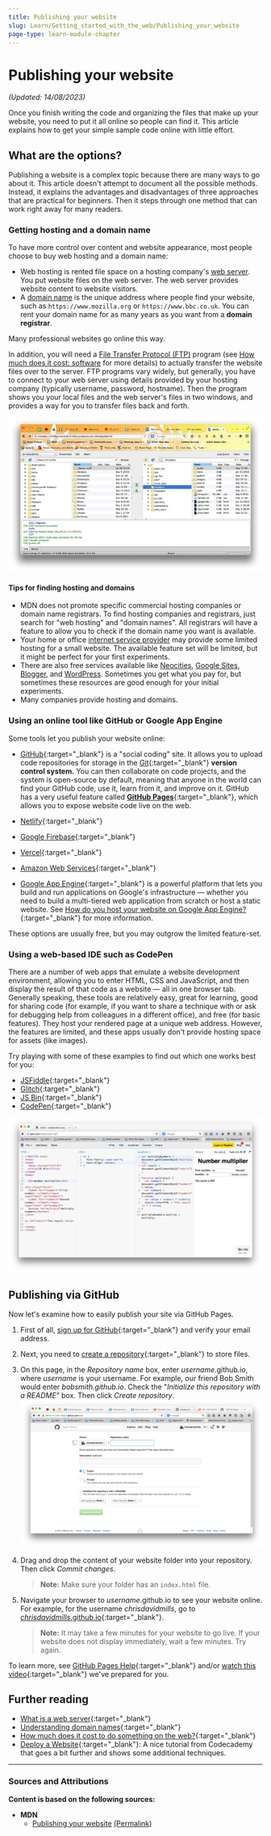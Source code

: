 ```yaml
---
title: Publishing your website
slug: Learn/Getting_started_with_the_web/Publishing_your_website
page-type: learn-module-chapter
---
```


# Publishing your website

_(Updated: 14/08/2023)_

Once you finish writing the code and organizing the files that make up your website, you need to put it all online so people can find it. This article explains how to get your simple sample code online with little effort.

## What are the options?

Publishing a website is a complex topic because there are many ways to go about it. This article doesn't attempt to document all the possible methods. Instead, it explains the advantages and disadvantages of three approaches that are practical for beginners. Then it steps through one method that can work right away for many readers.

### Getting hosting and a domain name

To have more control over content and website appearance, most people choose to buy web hosting and a domain name:

- Web hosting is rented file space on a hosting company's [web server](https://developer.mozilla.org/en-US/docs/Learn/Common_questions/Web_mechanics/What_is_a_web_server). You put website files on the web server. The web server provides website content to website visitors.
- A [domain name](https://developer.mozilla.org/en-US/docs/Learn/Common_questions/Web_mechanics/What_is_a_domain_name) is the unique address where people find your website, such as `https://www.mozilla.org` or `https://www.bbc.co.uk`. You can rent your domain name for as many years as you want from a **domain registrar**.

Many professional websites go online this way.

In addition, you will need a [File Transfer Protocol (FTP)](https://developer.mozilla.org/en-US/docs/Glossary/FTP) program (see [How much does it cost: software](https://developer.mozilla.org/en-US/docs/Learn/Common_questions/Tools_and_setup/How_much_does_it_cost#software) for more details) to actually transfer the website files over to the server. FTP programs vary widely, but generally, you have to connect to your web server using details provided by your hosting company (typically username, password, hostname). Then the program shows you your local files and the web server's files in two windows, and provides a way for you to transfer files back and forth.

![An FTP client showing all files and folders of a website and uploading them to a server](assets/ftp.jpg)

#### Tips for finding hosting and domains

- MDN does not promote specific commercial hosting companies or domain name registrars. To find hosting companies and registrars, just search for "web hosting" and "domain names". All registrars will have a feature to allow you to check if the domain name you want is available.
- Your home or office [internet service provider](https://developer.mozilla.org/en-US/docs/Glossary/ISP) may provide some limited hosting for a small website. The available feature set will be limited, but it might be perfect for your first experiments.
- There are also free services available like [Neocities](https://neocities.org/), [Google Sites](https://sites.google.com/), [Blogger](https://www.blogger.com), and [WordPress](https://wordpress.com/). Sometimes you get what you pay for, but sometimes these resources are good enough for your initial experiments.
- Many companies provide hosting and domains.

### Using an online tool like GitHub or Google App Engine

Some tools let you publish your website online:

- [GitHub](https://github.com/){:target="_blank"} is a "social coding" site. It allows you to upload code repositories for storage in the [Git](https://git-scm.com/){:target="_blank"} **version control system.** You can then collaborate on code projects, and the system is open-source by default, meaning that anyone in the world can find your GitHub code, use it, learn from it, and improve on it. GitHub has a very useful feature called [**GitHub Pages**](https://pages.github.com/){:target="_blank"}, which allows you to expose website code live on the web.

- [Netlify](https://www.netlify.com/){:target="_blank"}

- [Google Firebase](https://firebase.google.com/docs/hosting){:target="_blank"}

- [Vercel](https://vercel.com/){:target="_blank"}

- [Amazon Web Services](https://aws.amazon.com/getting-started/hands-on/host-static-website/){:target="_blank"}

- [Google App Engine](https://cloud.google.com/appengine/){:target="_blank"} is a powerful platform that lets you build and run applications on Google's infrastructure — whether you need to build a multi-tiered web application from scratch or host a static website. See [How do you host your website on Google App Engine?](https://developer.mozilla.org/en-US/docs/Learn/Common_questions/Tools_and_setup/How_do_you_host_your_website_on_Google_App_Engine){:target="_blank"} for more information.

These options are usually free, but you may outgrow the limited feature-set.

### Using a web-based IDE such as CodePen

There are a number of web apps that emulate a website development environment, allowing you to enter HTML, CSS and JavaScript, and then display the result of that code as a website — all in one browser tab. Generally speaking, these tools are relatively easy, great for learning, good for sharing code (for example, if you want to share a technique with or ask for debugging help from colleagues in a different office), and free (for basic features). They host your rendered page at a unique web address. However, the features are limited, and these apps usually don't provide hosting space for assets (like images).

Try playing with some of these examples to find out which one works best for you:

- [JSFiddle](https://jsfiddle.net/){:target="_blank"}
- [Glitch](https://glitch.com/){:target="_blank"}
- [JS Bin](https://jsbin.com/){:target="_blank"}
- [CodePen](https://codepen.io/){:target="_blank"}

![Screenshot of JS Bin web based IDE](assets/jsbin-screen.png)

## Publishing via GitHub

Now let's examine how to easily publish your site via GitHub Pages.

1. First of all, [sign up for GitHub](https://github.com/){:target="_blank"} and verify your email address.

2. Next, you need to [create a repository](https://github.com/new){:target="_blank"} to store files.

3. On this page, in the _Repository name_ box, enter _username_.github.io, where _username_ is your username. For example, our friend Bob Smith would enter _bobsmith.github.io_.
   Check the "_Initialize this repository with a README"_ box. Then click _Create repository_.![A sample of a GitHub repository page](assets/github-create-repo.png)

4. Drag and drop the content of your website folder into your repository. Then click _Commit changes_.

   > **Note:** Make sure your folder has an `index.html` file.

5. Navigate your browser to _username_.github.io to see your website online. For example, for the username _chrisdavidmills_, go to [_chrisdavidmills_.github.io](https://chrisdavidmills.github.io/){:target="_blank"}.

   > **Note:** It may take a few minutes for your website to go live. If your website does not display immediately, wait a few minutes. Try again.

To learn more, see [GitHub Pages Help](https://docs.github.com/en/pages/getting-started-with-github-pages){:target="_blank"} and/or [watch this video](https://www.youtube.com/watch?v=nERHeT53MIw&t=1146s){:target="_blank"} we've prepared for you.

## Further reading

- [What is a web server](https://developer.mozilla.org/en-US/docs/Learn/Common_questions/Web_mechanics/What_is_a_web_server){:target="_blank"}
- [Understanding domain names](https://developer.mozilla.org/en-US/docs/Learn/Common_questions/Web_mechanics/What_is_a_domain_name){:target="_blank"}
- [How much does it cost to do something on the web?](https://developer.mozilla.org/en-US/docs/Learn/Common_questions/Tools_and_setup/How_much_does_it_cost){:target="_blank"}
- [Deploy a Website](https://www.codecademy.com/learn/deploy-a-website){:target="_blank"}: A nice tutorial from Codecademy that goes a bit further and shows some additional techniques.

---

### Sources and Attributions

**Content is based on the following sources:**

- **MDN**
   - [Publishing your website](https://developer.mozilla.org/en-US/docs/Learn/Getting_started_with_the_web/Publishing_your_website) [(Permalink)](https://github.com/mdn/content/blob/10387e1345e60f93e939b873e953b8ae85557362/files/en-us/learn/getting_started_with_the_web/publishing_your_website/index.md)

<!-- COMMENTS: -->
<script src="https://utteranc.es/client.js"
  repo="in-tech-gration/WDX-180"
  issue-term="pathname"
  theme="github-dark"
  crossorigin="anonymous"
  async>
</script>